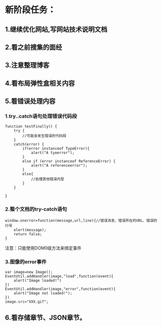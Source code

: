 # 新阶段任务：
## 1.继续优化网站,写网站技术说明文档

## 2.看之前搜集的面经

## 3.注意整理博客

## 4.看布局弹性盒相关内容

## 5.看错误处理内容
### 1.try..catch语句处理错误代码段

	function testFinally() {
	    try {
	        //可能会发生错误的代码段
	    }
	    catch(error) {
	        if(error instanceof TypeError){
	            alert("A tyeerror");
	        }
	        else if (error instanceof ReferenceError) {
	            alert("A referenceerror");
	        }
	        else{
	            //处理其他错误内型
	        }
	    }
	 
	}

### 2.整个文档的try-catch语句

	window.onerror=function(message,url,line){//错误消息、错误所在的URL、错误的行号
	    elert(message);
	    return false;
	}
注意：只能使用DOM0级方法来绑定事件

### 3.图像的error事件

	var image=new Image();
	EventUtil.addHandler(image,"load",function(event){
	    alert("Image loaded!")
	})
	EventUtil.addHandler(image,"error",function(event){
	    alert("Image not loaded!");
	})
	image.src="XXX.gif";


## 6.看存储章节、JSON章节。

